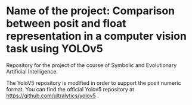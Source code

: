 # Name of the project: Comparison between posit and float representation in a computer vision task using YOLOv5

Repository for the project of the course of Symbolic and Evolutionary Artificial Intelligence. 

The YoloV5 repository is modified in order to support the posit numeric format.
You can find the official Yolov5 repository at https://github.com/ultralytics/yolov5 . 
